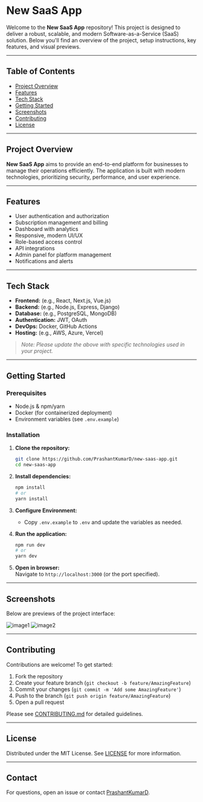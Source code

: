 # New SaaS App

Welcome to the **New SaaS App** repository! This project is designed to deliver a robust, scalable, and modern Software-as-a-Service (SaaS) solution. Below you'll find an overview of the project, setup instructions, key features, and visual previews.

---

## Table of Contents

- [Project Overview](#project-overview)
- [Features](#features)
- [Tech Stack](#tech-stack)
- [Getting Started](#getting-started)
- [Screenshots](#screenshots)
- [Contributing](#contributing)
- [License](#license)

---

## Project Overview

**New SaaS App** aims to provide an end-to-end platform for businesses to manage their operations efficiently. The application is built with modern technologies, prioritizing security, performance, and user experience.

---

## Features

- User authentication and authorization
- Subscription management and billing
- Dashboard with analytics
- Responsive, modern UI/UX
- Role-based access control
- API integrations
- Admin panel for platform management
- Notifications and alerts

---

## Tech Stack

- **Frontend:** (e.g., React, Next.js, Vue.js)
- **Backend:** (e.g., Node.js, Express, Django)
- **Database:** (e.g., PostgreSQL, MongoDB)
- **Authentication:** JWT, OAuth
- **DevOps:** Docker, GitHub Actions
- **Hosting:** (e.g., AWS, Azure, Vercel)

> _Note: Please update the above with specific technologies used in your project._

---

## Getting Started

### Prerequisites

- Node.js & npm/yarn
- Docker (for containerized deployment)
- Environment variables (see `.env.example`)

### Installation

1. **Clone the repository:**
    ```bash
    git clone https://github.com/PrashantKumarD/new-saas-app.git
    cd new-saas-app
    ```
2. **Install dependencies:**
    ```bash
    npm install
    # or
    yarn install
    ```
3. **Configure Environment:**
    - Copy `.env.example` to `.env` and update the variables as needed.

4. **Run the application:**
    ```bash
    npm run dev
    # or
    yarn dev
    ```

5. **Open in browser:**  
    Navigate to `http://localhost:3000` (or the port specified).

---

## Screenshots

Below are previews of the project interface:

![image1](image1)
![image2](image2)
<!-- Add more screenshots as needed. Screenshots help users quickly visualize the application. -->

---

## Contributing

Contributions are welcome! To get started:

1. Fork the repository
2. Create your feature branch (`git checkout -b feature/AmazingFeature`)
3. Commit your changes (`git commit -m 'Add some AmazingFeature'`)
4. Push to the branch (`git push origin feature/AmazingFeature`)
5. Open a pull request

Please see [CONTRIBUTING.md](CONTRIBUTING.md) for detailed guidelines.

---

## License

Distributed under the MIT License. See [LICENSE](LICENSE) for more information.

---

## Contact

For questions, open an issue or contact [PrashantKumarD](https://github.com/PrashantKumarD).
